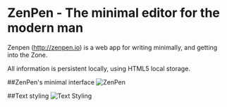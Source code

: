 # ZenPen - The minimal editor for the modern man

Zenpen (http://zenpen.io) is a web app for writing minimally, and getting into the Zone.

All information is persistent locally, using HTML5 local storage.

##ZenPen's minimal interface
![ZenPen](http://i.imgur.com/gHLGRDR.png)

##Text styling
![Text Styling](http://i.imgur.com/D7l9pRD.png)
